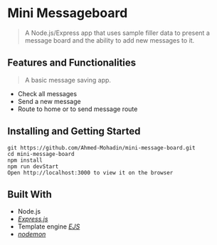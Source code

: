 # Mini Messageboard

> A Node.js/Express app that uses sample filler data to present a message board and the ability to add new messages to it.

## Features and Functionalities

> A basic message saving app.

- Check all messages
- Send a new message
- Route to home or to send message route

## Installing and Getting Started

```
git https://github.com/Ahmed-Mohadin/mini-message-board.git
cd mini-message-board
npm install
npm run devStart
Open http://localhost:3000 to view it on the browser
```

## Built With

- Node.js
- [_Express.js_](https://expressjs.com)
- Template engine [_EJS_](https://ejs.co)
- [_nodemon_](https://nodemon.io)

